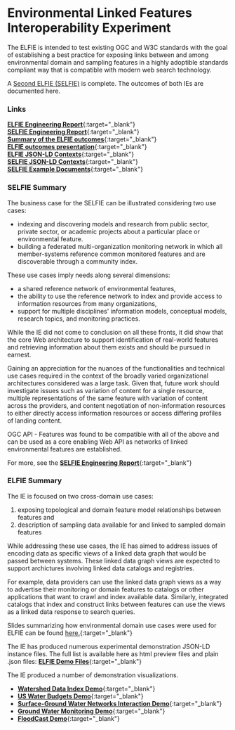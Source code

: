 # Environmental Linked Features Interoperability Experiment
The ELFIE is intended to test existing OGC and W3C standards with the goal of establishing a best
practice for exposing links between and among environmental domain and sampling features in a
highly adoptible standards compliant way that is compatible with modern web search technology.  

A [Second ELFIE (SELFIE)](https://github.com/opengeospatial/SELFIE) is complete. The outcomes of both IEs are documented here.

### Links
[**ELFIE Engineering Report**](https://docs.opengeospatial.org/per/18-097.html){:target="_blank"}  
[**SELFIE Engineering Report**](https://docs.ogc.org/per/20-067.html){:target="_blank"}  
[**Summary of the ELFIE outcomes**](https://opengeospatial.github.io/ELFIE/presentations/ELFIE_outcomes){:target="_blank"}  
[**ELFIE outcomes presentation**](https://drive.google.com/file/d/1GvyrpWQmUt-AEzwxWdJ_G9VcpltPzSc6/view){:target="_blank"}  
[**ELFIE JSON-LD Contexts**](https://opengeospatial.github.io/ELFIE/json-ld){:target="_blank"}  
[**SELFIE JSON-LD Contexts**](https://opengeospatial.github.io/ELFIE/contexts/elfie-2){:target="_blank"}  
[**SELFIE Example Documents**](https://opengeospatial.github.io/ELFIE/selfie_examples/){:target="_blank"}  

### SELFIE Summary

The business case for the SELFIE can be illustrated considering two use cases:

- indexing and discovering models and research from public sector, private sector, or academic projects about a particular place or environmental feature.
- building a federated multi-organization monitoring network in which all member-systems reference common monitored features and are discoverable through a community index.

These use cases imply needs along several dimensions:

- a shared reference network of environmental features,
- the ability to use the reference network to index and provide access to information resources from many organizations,
- support for multiple disciplines' information models, conceptual models, research topics, and monitoring practices.

While the IE did not come to conclusion on all these fronts, it did show that the core Web architecture to support identification of real-world features and retrieving information about them exists and should be pursued in earnest.

Gaining an appreciation for the nuances of the functionalities and technical use cases required in the context of the broadly varied organizational architectures considered was a large task.  Given that, future work should investigate issues such as variation of content for a single resource, multiple representations of the same feature with variation of content across the providers, and content negotiation of non-information resources to either directly access information resources or access differing profiles of landing content.

OGC API - Features was found to be compatible with all of the above and can be used as a core enabling Web API as networks of linked environmental features are established.

For more, see the [**SELFIE Engineering Report**](https://docs.ogc.org/per/20-067.html){:target="_blank"}

### ELFIE Summary
The IE is focused on two cross-domain use cases:  
  1) exposing topological and domain feature model relationships between features and   
  2) description of sampling data available for and linked to sampled domain features  

While addressing these use cases, the IE has aimed to address issues of encoding data as specific
views of a linked data graph that would be passed between systems. These linked data graph views are
expected to support archictures involving linked data catalogs and registries.

For example, data providers can use the linked data graph views as a way to advertise their monitoring
or domain features to catalogs or other applications that want to crawl and index available data.
Similarly, integrated catalogs that index and construct links between features can use the views as a
linked data response to search queries.

Slides summarizing how environmental domain use cases were used for ELFIE can be found [here.](https://opengeospatial.github.io/ELFIE/presentations/use_cases){:target="_blank"}

The IE has produced numerous experimental demonstration JSON-LD instance files. The full list is available here as html preview files and plain .json files: [**ELFIE Demo Files**](https://opengeospatial.github.io/ELFIE/file_index){:target="_blank"}

The IE produced a number of demonstration visualizations.
- [**Watershed Data Index Demo**](https://opengeospatial.github.io/ELFIE/demo/huc12obs){:target="_blank"}
- [**US Water Budgets Demo**](https://opengeospatial.github.io/ELFIE/demo/uswb){:target="_blank"}
- [**Surface-Ground Water Networks Interaction Demo**](https://opengeospatial.github.io/ELFIE/demo/surface_groundwater_network_interaction){:target="_blank"}
- [**Ground Water Monitoring Demo**](https://opengeospatial.github.io/ELFIE/demo/groundwater_monitoring){:target="_blank"}
- [**FloodCast Demo**](https://opengeospatial.github.io/ELFIE/demo/floodcast){:target="_blank"}
